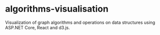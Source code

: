# algorithms-visualisation
Visualization of graph algorithms and operations on data structures using ASP.NET Core, React and d3.js.
